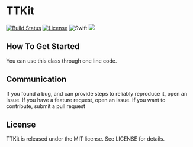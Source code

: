 # TTKit

[![Build Status](https://travis-ci.org/devxoul/UITextView-Placeholder.svg?branch=master)]()
[![License](https://img.shields.io/cocoapods/l/ImagePicker.svg?style=flat)]()
![Swift](https://img.shields.io/badge/%20in-swift%204.0-orange.svg)
![](https://img.shields.io/badge/support-iOS%209.0%2B-green.svg)
## How To Get Started

You can use this class through one line code.



## Communication

If you found a bug, and can provide steps to reliably reproduce it, open an issue.
If you have a feature request, open an issue.
If you want to contribute, submit a pull request

## License

TTKit is released under the MIT license. See LICENSE for details.
